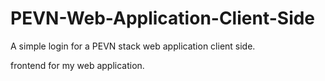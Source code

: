 # PEVN-Web-Application-Client-Side
A simple login for a PEVN stack web application client side.

frontend for my web application.
